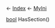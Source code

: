 ← [Index](Api-Index) ← [MyIni](VRage.Game.ModAPI.Ingame.Utilities.MyIni)

[bool](System.Boolean) HasSection()